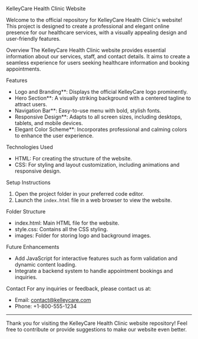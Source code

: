 KelleyCare Health Clinic Website

Welcome to the official repository for KelleyCare Health Clinic's website! This project is designed to create a professional and elegant online presence for our healthcare services, with a visually appealing design and user-friendly features.

Overview
The KelleyCare Health Clinic website provides essential information about our services, staff, and contact details. It aims to create a seamless experience for users seeking healthcare information and booking appointments.

Features
- Logo and Branding**: Displays the official KelleyCare logo prominently.
- Hero Section**: A visually striking background with a centered tagline to attract users.
- Navigation Bar**: Easy-to-use menu with bold, stylish fonts.
- Responsive Design**: Adapts to all screen sizes, including desktops, tablets, and mobile devices.
- Elegant Color Scheme**: Incorporates professional and calming colors to enhance the user experience.

Technologies Used
- HTML: For creating the structure of the website.
- CSS: For styling and layout customization, including animations and responsive design.

Setup Instructions
1. Open the project folder in your preferred code editor.
2. Launch the `index.html` file in a web browser to view the website.

Folder Structure
- index.html: Main HTML file for the website.
- style.css: Contains all the CSS styling.
- images: Folder for storing logo and background images.

Future Enhancements
- Add JavaScript for interactive features such as form validation and dynamic content loading.
- Integrate a backend system to handle appointment bookings and inquiries.

Contact
For any inquiries or feedback, please contact us at:
- Email: contact@kelleycare.com
- Phone: +1-800-555-1234

---
Thank you for visiting the KelleyCare Health Clinic website repository! Feel free to contribute or provide suggestions to make our website even better.
